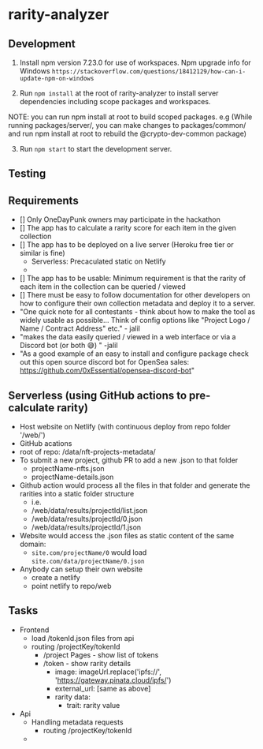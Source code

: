 # rarity-analyzer

## Development
1. Install npm version 7.23.0 for use of workspaces.  Npm upgrade info for Windows `https://stackoverflow.com/questions/18412129/how-can-i-update-npm-on-windows`

2. Run `npm install` at the root of rarity-analyzer to install server dependencies including scope packages and workspaces.  

NOTE: you can run npm install at root to build scoped packages. 
e.g (While running packages/server/, you can make changes to packages/common/ and run npm install at root to rebuild the @crypto-dev-common package)

3. Run `npm start` to start the development server.

## Testing

## Requirements

- [] Only OneDayPunk owners may participate in the hackathon
- [] The app has to calculate a rarity score for each item in the given collection
- [] The app has to be deployed on a live server (Heroku free tier or similar is fine)
    - Serverless: Precaculated static on Netlify
    - 
- [] The app has to be usable: Minimum requirement is that the rarity of each item in the collection can be queried / viewed
- [] There must be easy to follow documentation for other developers on how to configure their own collection metadata and deploy it to a server.
- "One quick note for all contestants - think about how to make the tool as widely usable as possible... Think of config options like "Project Logo / Name / Contract Address" etc." - jalil
- "makes the data easily queried / viewed in a web interface or via a Discord bot (or both 😅) " -jalil
- "As a good example of an easy to install and configure package check out this open source discord bot for OpenSea sales: https://github.com/0xEssential/opensea-discord-bot"

## Serverless (using GitHub actions to pre-calculate rarity)

- Host website on Netlify (with continuous deploy from repo folder '/web/')
- GitHub acations
- root of repo: /data/nft-projects-metadata/
- To submit a new project, github PR to add a new .json to that folder
    - projectName-nfts.json
    - projectName-details.json
- Github action would process all the files in that folder and generate the rarities into a static folder structure
    - i.e.
     - /web/data/results/projectId/list.json
     - /web/data/results/projectId/0.json
     - /web/data/results/projectId/1.json
- Website would access the .json files as static content of the same domain:
    - `site.com/projectName/0` would load `site.com/data/projectName/0.json`
- Anybody can setup their own website 
    - create a netlify
    - point netlify to repo/web

## Tasks

- Frontend
    - load /tokenId.json files from api
    - routing /projectKey/tokenId
        - /project Pages - show list of tokens
        - /token - show rarity details
            - image: imageUrl.replace('ipfs://', 'https://gateway.pinata.cloud/ipfs/')
            - external_url: [same as above]
            - rarity data:
                - trait: rarity value
- Api
    - Handling metadata requests
        - routing /projectKey/tokenId
    - 
    